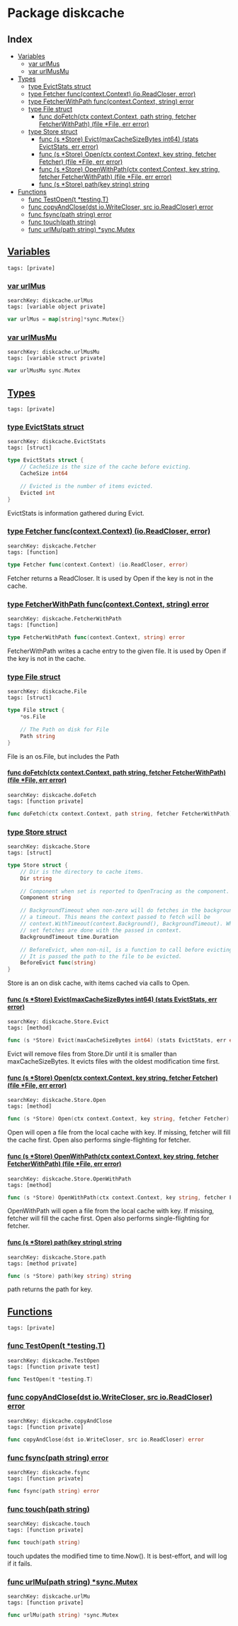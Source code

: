 # Package diskcache

## Index

* [Variables](#var)
    * [var urlMus](#urlMus)
    * [var urlMusMu](#urlMusMu)
* [Types](#type)
    * [type EvictStats struct](#EvictStats)
    * [type Fetcher func(context.Context) (io.ReadCloser, error)](#Fetcher)
    * [type FetcherWithPath func(context.Context, string) error](#FetcherWithPath)
    * [type File struct](#File)
        * [func doFetch(ctx context.Context, path string, fetcher FetcherWithPath) (file *File, err error)](#doFetch)
    * [type Store struct](#Store)
        * [func (s *Store) Evict(maxCacheSizeBytes int64) (stats EvictStats, err error)](#Store.Evict)
        * [func (s *Store) Open(ctx context.Context, key string, fetcher Fetcher) (file *File, err error)](#Store.Open)
        * [func (s *Store) OpenWithPath(ctx context.Context, key string, fetcher FetcherWithPath) (file *File, err error)](#Store.OpenWithPath)
        * [func (s *Store) path(key string) string](#Store.path)
* [Functions](#func)
    * [func TestOpen(t *testing.T)](#TestOpen)
    * [func copyAndClose(dst io.WriteCloser, src io.ReadCloser) error](#copyAndClose)
    * [func fsync(path string) error](#fsync)
    * [func touch(path string)](#touch)
    * [func urlMu(path string) *sync.Mutex](#urlMu)


## <a id="var" href="#var">Variables</a>

```
tags: [private]
```

### <a id="urlMus" href="#urlMus">var urlMus</a>

```
searchKey: diskcache.urlMus
tags: [variable object private]
```

```Go
var urlMus = map[string]*sync.Mutex{}
```

### <a id="urlMusMu" href="#urlMusMu">var urlMusMu</a>

```
searchKey: diskcache.urlMusMu
tags: [variable struct private]
```

```Go
var urlMusMu sync.Mutex
```

## <a id="type" href="#type">Types</a>

```
tags: [private]
```

### <a id="EvictStats" href="#EvictStats">type EvictStats struct</a>

```
searchKey: diskcache.EvictStats
tags: [struct]
```

```Go
type EvictStats struct {
	// CacheSize is the size of the cache before evicting.
	CacheSize int64

	// Evicted is the number of items evicted.
	Evicted int
}
```

EvictStats is information gathered during Evict. 

### <a id="Fetcher" href="#Fetcher">type Fetcher func(context.Context) (io.ReadCloser, error)</a>

```
searchKey: diskcache.Fetcher
tags: [function]
```

```Go
type Fetcher func(context.Context) (io.ReadCloser, error)
```

Fetcher returns a ReadCloser. It is used by Open if the key is not in the cache. 

### <a id="FetcherWithPath" href="#FetcherWithPath">type FetcherWithPath func(context.Context, string) error</a>

```
searchKey: diskcache.FetcherWithPath
tags: [function]
```

```Go
type FetcherWithPath func(context.Context, string) error
```

FetcherWithPath writes a cache entry to the given file. It is used by Open if the key is not in the cache. 

### <a id="File" href="#File">type File struct</a>

```
searchKey: diskcache.File
tags: [struct]
```

```Go
type File struct {
	*os.File

	// The Path on disk for File
	Path string
}
```

File is an os.File, but includes the Path 

#### <a id="doFetch" href="#doFetch">func doFetch(ctx context.Context, path string, fetcher FetcherWithPath) (file *File, err error)</a>

```
searchKey: diskcache.doFetch
tags: [function private]
```

```Go
func doFetch(ctx context.Context, path string, fetcher FetcherWithPath) (file *File, err error)
```

### <a id="Store" href="#Store">type Store struct</a>

```
searchKey: diskcache.Store
tags: [struct]
```

```Go
type Store struct {
	// Dir is the directory to cache items.
	Dir string

	// Component when set is reported to OpenTracing as the component.
	Component string

	// BackgroundTimeout when non-zero will do fetches in the background with
	// a timeout. This means the context passed to fetch will be
	// context.WithTimeout(context.Background(), BackgroundTimeout). When not
	// set fetches are done with the passed in context.
	BackgroundTimeout time.Duration

	// BeforeEvict, when non-nil, is a function to call before evicting a file.
	// It is passed the path to the file to be evicted.
	BeforeEvict func(string)
}
```

Store is an on disk cache, with items cached via calls to Open. 

#### <a id="Store.Evict" href="#Store.Evict">func (s *Store) Evict(maxCacheSizeBytes int64) (stats EvictStats, err error)</a>

```
searchKey: diskcache.Store.Evict
tags: [method]
```

```Go
func (s *Store) Evict(maxCacheSizeBytes int64) (stats EvictStats, err error)
```

Evict will remove files from Store.Dir until it is smaller than maxCacheSizeBytes. It evicts files with the oldest modification time first. 

#### <a id="Store.Open" href="#Store.Open">func (s *Store) Open(ctx context.Context, key string, fetcher Fetcher) (file *File, err error)</a>

```
searchKey: diskcache.Store.Open
tags: [method]
```

```Go
func (s *Store) Open(ctx context.Context, key string, fetcher Fetcher) (file *File, err error)
```

Open will open a file from the local cache with key. If missing, fetcher will fill the cache first. Open also performs single-flighting for fetcher. 

#### <a id="Store.OpenWithPath" href="#Store.OpenWithPath">func (s *Store) OpenWithPath(ctx context.Context, key string, fetcher FetcherWithPath) (file *File, err error)</a>

```
searchKey: diskcache.Store.OpenWithPath
tags: [method]
```

```Go
func (s *Store) OpenWithPath(ctx context.Context, key string, fetcher FetcherWithPath) (file *File, err error)
```

OpenWithPath will open a file from the local cache with key. If missing, fetcher will fill the cache first. Open also performs single-flighting for fetcher. 

#### <a id="Store.path" href="#Store.path">func (s *Store) path(key string) string</a>

```
searchKey: diskcache.Store.path
tags: [method private]
```

```Go
func (s *Store) path(key string) string
```

path returns the path for key. 

## <a id="func" href="#func">Functions</a>

```
tags: [private]
```

### <a id="TestOpen" href="#TestOpen">func TestOpen(t *testing.T)</a>

```
searchKey: diskcache.TestOpen
tags: [function private test]
```

```Go
func TestOpen(t *testing.T)
```

### <a id="copyAndClose" href="#copyAndClose">func copyAndClose(dst io.WriteCloser, src io.ReadCloser) error</a>

```
searchKey: diskcache.copyAndClose
tags: [function private]
```

```Go
func copyAndClose(dst io.WriteCloser, src io.ReadCloser) error
```

### <a id="fsync" href="#fsync">func fsync(path string) error</a>

```
searchKey: diskcache.fsync
tags: [function private]
```

```Go
func fsync(path string) error
```

### <a id="touch" href="#touch">func touch(path string)</a>

```
searchKey: diskcache.touch
tags: [function private]
```

```Go
func touch(path string)
```

touch updates the modified time to time.Now(). It is best-effort, and will log if it fails. 

### <a id="urlMu" href="#urlMu">func urlMu(path string) *sync.Mutex</a>

```
searchKey: diskcache.urlMu
tags: [function private]
```

```Go
func urlMu(path string) *sync.Mutex
```

